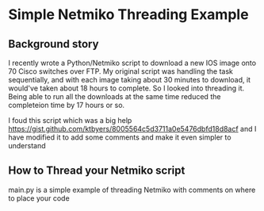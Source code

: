 # Simple Netmiko Threading Example

## Background story
I recently wrote a Python/Netmiko script to download a new IOS image onto 70 Cisco switches over FTP. My original script was handling the task sequentially, and with each image taking about 30 minutes to download, it would've taken about 18 hours to complete. So I looked into threading it. Being able to run all the downloads at the same time reduced the completeion time by 17 hours or so.

I foud this script which was a big help https://gist.github.com/ktbyers/8005564c5d3711a0e5476dbfd18d8acf and I have modified it to add some comments and make it even simpler to understand

## How to Thread your Netmiko script
main.py is a simple example of threading Netmiko with comments on where to place your code
